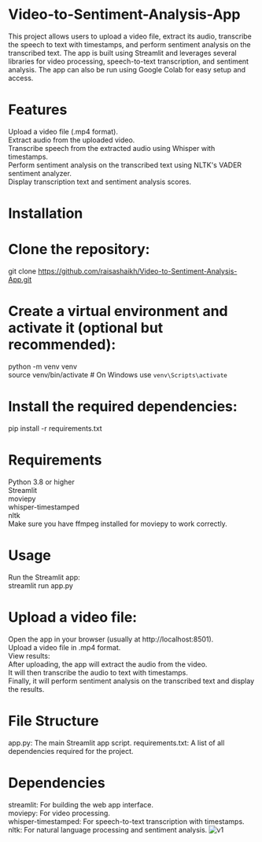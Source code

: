 # Video-to-Sentiment-Analysis-App
This project allows users to upload a video file, extract its audio, transcribe the speech to text with timestamps, and perform sentiment analysis on the transcribed text. The app is built using Streamlit and leverages several libraries for video processing, speech-to-text transcription, and sentiment analysis. The app can also be run using Google Colab for easy setup and access.

# Features
Upload a video file (.mp4 format).\
Extract audio from the uploaded video.\
Transcribe speech from the extracted audio using Whisper with timestamps.\
Perform sentiment analysis on the transcribed text using NLTK's VADER sentiment analyzer.\
Display transcription text and sentiment analysis scores.
# Installation
# Clone the repository:
 git clone https://github.com/raisashaikh/Video-to-Sentiment-Analysis-App.git
# Create a virtual environment and activate it (optional but recommended):
python -m venv venv\
source venv/bin/activate  # On Windows use `venv\Scripts\activate`
# Install the required dependencies:
pip install -r requirements.txt
# Requirements
Python 3.8 or higher\
Streamlit\
moviepy\
whisper-timestamped\
nltk\
Make sure you have ffmpeg installed for moviepy to work correctly.

# Usage
Run the Streamlit app:\
streamlit run app.py
# Upload a video file:
Open the app in your browser (usually at http://localhost:8501).\
Upload a video file in .mp4 format.\
View results:\
After uploading, the app will extract the audio from the video.\
It will then transcribe the audio to text with timestamps.\
Finally, it will perform sentiment analysis on the transcribed text and display the results.
# File Structure
app.py: The main Streamlit app script.
requirements.txt: A list of all dependencies required for the project.
# Dependencies
streamlit: For building the web app interface.\
moviepy: For video processing.\
whisper-timestamped: For speech-to-text transcription with timestamps.\
nltk: For natural language processing and sentiment analysis.
![v1](https://github.com/user-attachments/assets/a7246c8b-420d-4f5b-8d35-b9daea1e8b41)
